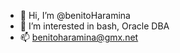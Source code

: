 - 👋 Hi, I’m @benitoHaramina
- 👀 I’m interested in bash, Oracle DBA
- 📫 benitoharamina@gmx.net

<!---
benitoHaramina/benitoHaramina is a ✨ special ✨ repository because its `README.md` (this file) appears on your GitHub profile.
You can click the Preview link to take a look at your changes.
--->
